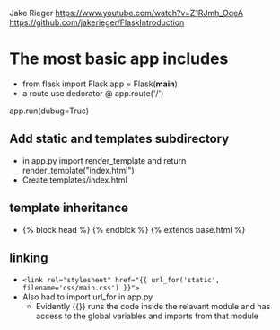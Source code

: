 Jake Rieger
https://www.youtube.com/watch?v=Z1RJmh_OqeA
https://github.com/jakerieger/FlaskIntroduction

# The most basic app includes
* from flask import Flask
app = Flask(__main__)
* a route  use dedorator @ app.route('/')

app.run(dubug=True)
## Add static and templates subdirectory
* in app.py import render_template and return render_template("index.html")
* Create templates/index.html

## template inheritance
* {% block head %} {% endblck  %}
{% extends base.html %}

## linking
* ```<link rel="stylesheet" href="{{ url_for('static', filename='css/main.css') }}">```
* Also had to import url_for in app.py
    * Evidently {{}} runs the code inside the relavant module and has access to the global variables and imports from that module
    